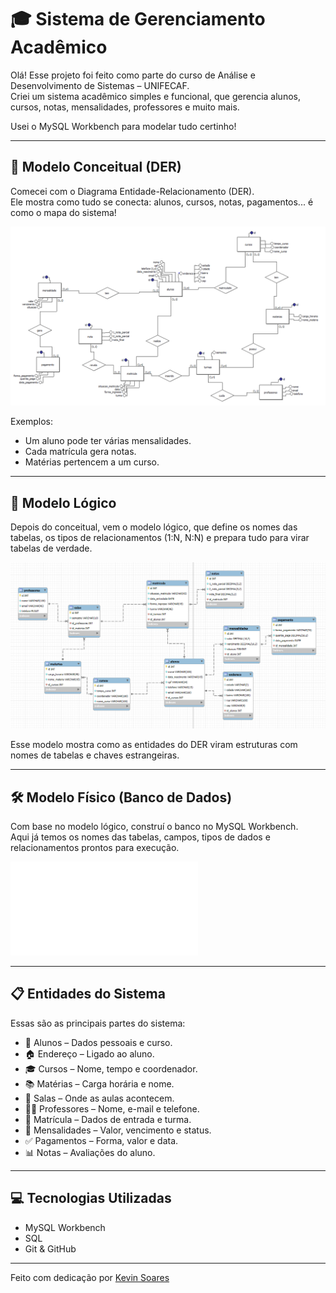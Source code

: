 # 🎓 Sistema de Gerenciamento Acadêmico

Olá! Esse projeto foi feito como parte do curso de Análise e Desenvolvimento de Sistemas – UNIFECAF.  
Criei um sistema acadêmico simples e funcional, que gerencia alunos, cursos, notas, mensalidades, professores e muito mais.

Usei o MySQL Workbench para modelar tudo certinho!

---

## 🧠 Modelo Conceitual (DER)

Comecei com o Diagrama Entidade-Relacionamento (DER).  
Ele mostra como tudo se conecta: alunos, cursos, notas, pagamentos... é como o mapa do sistema!

![Modelo Conceitual - DER](ModeloConceitual.png)

Exemplos:
- Um aluno pode ter várias mensalidades.
- Cada matrícula gera notas.
- Matérias pertencem a um curso.

---

## 🔄 Modelo Lógico

Depois do conceitual, vem o modelo lógico, que define os nomes das tabelas, os tipos de relacionamentos (1:N, N:N) e prepara tudo para virar tabelas de verdade.

![Modelo Lógico](ModeloLogico.png)

Esse modelo mostra como as entidades do DER viram estruturas com nomes de tabelas e chaves estrangeiras.

---

## 🛠 Modelo Físico (Banco de Dados)

Com base no modelo lógico, construí o banco no MySQL Workbench.  
Aqui já temos os nomes das tabelas, campos, tipos de dados e relacionamentos prontos para execução.

![Modelo Físico - MySQL Workbench](modelo-fisico.sql)

---

## 📋 Entidades do Sistema

Essas são as principais partes do sistema:

- 👤 Alunos – Dados pessoais e curso.  
- 🏠 Endereço – Ligado ao aluno.  
- 🎓 Cursos – Nome, tempo e coordenador.  
- 📚 Matérias – Carga horária e nome.  
- 🏫 Salas – Onde as aulas acontecem.  
- 👨‍🏫 Professores – Nome, e-mail e telefone.  
- 📝 Matrícula – Dados de entrada e turma.  
- 💸 Mensalidades – Valor, vencimento e status.  
- ✅ Pagamentos – Forma, valor e data.  
- 📊 Notas – Avaliações do aluno.  

---

## 💻 Tecnologias Utilizadas

- MySQL Workbench  
- SQL  
- Git & GitHub  

---

Feito com dedicação por [Kevin Soares](https://github.com/KevinSoaresFC)
